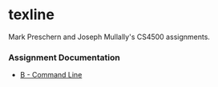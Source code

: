 # texline

Mark Preschern and Joseph Mullally's CS4500 assignments.

### Assignment Documentation

* [B - Command Line](B/Other/README.md)




